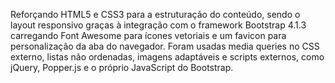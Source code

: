 Reforçando HTML5 e CSS3 para a estruturação do conteúdo, sendo o layout responsivo graças à integração com o framework Bootstrap 4.1.3 carregando Font Awesome para ícones vetoriais e um favicon para personalização da aba do navegador. Foram usadas media queries no CSS externo, listas não ordenadas, imagens adaptáveis e scripts externos, como jQuery, Popper.js e o próprio JavaScript do Bootstrap.
